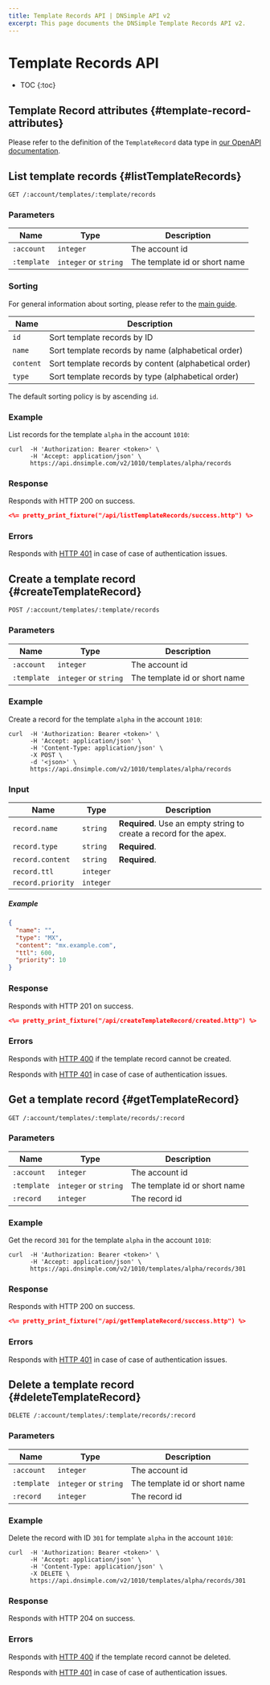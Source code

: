 ```yaml
---
title: Template Records API | DNSimple API v2
excerpt: This page documents the DNSimple Template Records API v2.
---
```


# Template Records API

* TOC
{:toc}


## Template Record attributes {#template-record-attributes}

Please refer to the definition of the `TemplateRecord` data type in [our OpenAPI documentation](/v2/openapi.yml).


## List template records {#listTemplateRecords}

    GET /:account/templates/:template/records

### Parameters

Name | Type | Description
-----|------|------------
`:account` | `integer` | The account id
`:template` | `integer` or `string` | The template id or short name

### Sorting

For general information about sorting, please refer to the [main guide](/v2/#sorting).

Name | Description
-----|------------
`id` | Sort template records by ID
`name` | Sort template records by name (alphabetical order)
`content` | Sort template records by content (alphabetical order)
`type` | Sort template records by type (alphabetical order)

The default sorting policy is by ascending `id`.

### Example

List records for the template `alpha` in the account `1010`:

    curl  -H 'Authorization: Bearer <token>' \
          -H 'Accept: application/json' \
          https://api.dnsimple.com/v2/1010/templates/alpha/records

### Response

Responds with HTTP 200 on success.

~~~json
<%= pretty_print_fixture("/api/listTemplateRecords/success.http") %>
~~~

### Errors

Responds with [HTTP 401](/v2#unauthorized) in case of case of authentication issues.

## Create a template record {#createTemplateRecord}

    POST /:account/templates/:template/records

### Parameters

Name | Type | Description
-----|------|------------
`:account` | `integer` | The account id
`:template` | `integer` or `string` | The template id or short name

### Example

Create a record for the template `alpha` in the account `1010`:

    curl  -H 'Authorization: Bearer <token>' \
          -H 'Accept: application/json' \
          -H 'Content-Type: application/json' \
          -X POST \
          -d '<json>' \
          https://api.dnsimple.com/v2/1010/templates/alpha/records

### Input

Name | Type | Description
-----|------|------------
`record.name` | `string` | **Required**. Use an empty string to create a record for the apex.
`record.type` | `string` | **Required**.
`record.content` | `string` | **Required**.
`record.ttl` | `integer` |
`record.priority` | `integer` |

##### Example

~~~json
{
  "name": "",
  "type": "MX",
  "content": "mx.example.com",
  "ttl": 600,
  "priority": 10
}
~~~

### Response

Responds with HTTP 201 on success.

~~~json
<%= pretty_print_fixture("/api/createTemplateRecord/created.http") %>
~~~

### Errors

Responds with [HTTP 400](/v2#bad-request) if the template record cannot be created.

Responds with [HTTP 401](/v2#unauthorized) in case of case of authentication issues.


## Get a template record {#getTemplateRecord}

    GET /:account/templates/:template/records/:record

### Parameters

Name | Type | Description
-----|------|------------
`:account` | `integer` | The account id
`:template` | `integer` or `string` | The template id or short name
`:record` | `integer` | The record id

### Example

Get the record `301` for the template `alpha` in the account `1010`:

    curl  -H 'Authorization: Bearer <token>' \
          -H 'Accept: application/json' \
          https://api.dnsimple.com/v2/1010/templates/alpha/records/301

### Response

Responds with HTTP 200 on success.

~~~json
<%= pretty_print_fixture("/api/getTemplateRecord/success.http") %>
~~~

### Errors

Responds with [HTTP 401](/v2#unauthorized) in case of case of authentication issues.

## Delete a template record {#deleteTemplateRecord}

    DELETE /:account/templates/:template/records/:record

### Parameters

Name | Type | Description
-----|------|------------
`:account` | `integer` | The account id
`:template` | `integer` or `string` | The template id or short name
`:record` | `integer` | The record id

### Example

Delete the record with ID `301` for template `alpha` in the account `1010`:

    curl  -H 'Authorization: Bearer <token>' \
          -H 'Accept: application/json' \
          -H 'Content-Type: application/json' \
          -X DELETE \
          https://api.dnsimple.com/v2/1010/templates/alpha/records/301

### Response

Responds with HTTP 204 on success.

### Errors

Responds with [HTTP 400](/v2#bad-request) if the template record cannot be deleted.

Responds with [HTTP 401](/v2#unauthorized) in case of case of authentication issues.
